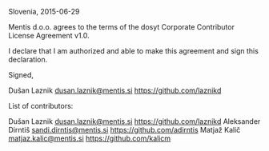 Slovenia, 2015-06-29

Mentis d.o.o. agrees to the terms of the dosyt Corporate Contributor License
Agreement v1.0.

I declare that I am authorized and able to make this agreement and sign this
declaration.

Signed,

Dušan Laznik dusan.laznik@mentis.si https://github.com/laznikd

List of contributors:

Dušan Laznik dusan.laznik@mentis.si https://github.com/laznikd
Aleksander Dirntiš sandi.dirntis@mentis.si https://github.com/adirntis
Matjaž Kalič matjaz.kalic@mentis.si https://github.com/kalicm
